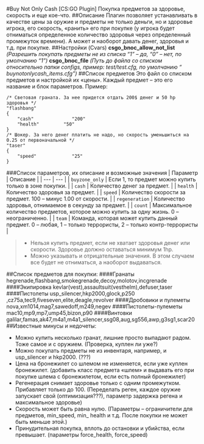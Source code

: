#Buy Not Only Cash [CS:GO Plugin]
Покупка предметов за здоровье, скорость и еще кое-что.
##Описание
Плагин позволяет устанавливать в качестве цены за оружие и предметы не только деньги, но и здоровье игрока, его скорость, «ранить» его при покупке (у игрока будет отниматься определенное количество здоровья через определенный промежуток времени). А может и наоборот давать денег, здоровья и т.д. при покупке.
##Настройки (Cvars)
**csgo_bnoc_allow_not_list** *(Разрешить покупать предметы не из списка “1” – да, “0” – нет, по умолчанию “1”)*
**csgo_bnoc_file** *(Путь до файла со списком относительно папки configs, пример: test/test.cfg, по умолчанию “ buynotonlycash_items.cfg”)*
##Список предметов
Это файл со списком предметов и настройкой их «цены».
Каждый предмет – это его название и блок параметров. 
Пример:
```
/* Световая граната. За нее придется отдать 200$ денег и 50 hp здоровья */
"flashbang"
{
    "cash"              "200"
    "health"     	 "50"
}
/* Шокер. За него денег платить не надо, но скорость уменьшиться на 0.25 от первоначальной */
"taser" 
{
    "speed"             "25" 
}
```
###Список параметров, их описание и возможные значения
| Параметр | Описание |
| --- | --- |
| `buyzone_only` | Если 1, то предмет можно купить только в зоне покупки.  |
| `cash` | Количество денег за предмет. |
| `health` | Количество здоровья за предмет. |
| `speed` | Количество скорости за предмет. 100 – минус 1.00 от скорости. |
| `regeneration` | Количество здоровья, отнимаемое в секунду за предмет. |
| `count` | Максимальное количество предметов, которое можно купить за одну жизнь. 0 – неограниченно. |
| `team` | Команда, которая может купить данный предмет. 0 – любая, 1 – только террористы, 2 – только контр-террористы |
> - Нельзя купить предмет, если не хватает здоровья денег или скорости. Здоровье должно оставаться минимум 1hp.  
> - Можно указывать и отрицательные значения. В этом случаем все будет не отниматься, а наоборот выдаваться.

##Список предметов для покупки:
####Гранаты
hegrenade,flashbang,smokegrenade,decoy,molotov,incgrenade
####Экипировка
kevlar(vest),assaultsuit(vesthelm),defuser,taser
####Пистолеты
usp_silencer,hkp2000,glock,p250 ,cz75a,tec9,fiveseven,elite,deagle,revolver
####Дробовики и пулеметы 
nova,xm1014,mag7,sawedoff,m249,negev
####Пистолеты-пулеметы
mac10,mp9,mp7,ump45,bizon,p90
####Винтовки
galilar,famas,ak47,m4a1,m4a1_silencer,ssg08,aug,sg556,awp,g3sg1,scar20
##Известные минусы и недочеты: 
- Можно купить несколько гранат, лишние просто выпадают радом. Тоже самое и с оружием. (Проверка, куплен ли уже?)
- Можно покупать предметы не из инвентаря, например, и usp_silencer и hkp2000. (???)
- Цена на бронежилет со шлемом не изменяется, если уже куплен бронежилет. (добавить класс предмета «шлем» и выдавать его при покупке шлема с бронежилетом, если есть полный бронежилет)
- Регенерация снимает здоровье только с одним промежутком.  Прибавляет только до 100. (Переделать реген, каждое оружие запускает свой (оптимизация???), параметр задержка регена и максимальное здоровье)
- Скорость может быть равна нулю. (Параметры – ограничители для предметов, min_speed, min_ health и т.д. После покупки не может быть меньше этой.)
- Принудительная покупка, вплоть до остановки и убийства, если превышает. (параметры force_health, force_speed)
